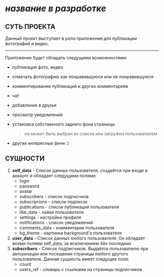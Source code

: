 # *название в разработке*

## СУТЬ ПРОЕКТА

Данный проект выступает в роли приложения для публикации фотографий и видео.
***
Приложение будет обладать следущими возможностями:
* публикация фото, видео
* отмечать фотографию как понравившуюся или не понравившуюся
* комментирование публикаций и других комментариев
* чат
* добавление в друзья
* просмотр уведомлений
* установка собственного заднего фона страницы

  > он может быть выбран из списка или загружен пользователем
* другие интересные фичи :)

## СУЩНОСТИ

1. **self_data** - Список данных пользователя, создаётся при входе в аккаунт и обладает следущими полями:
    * login
    * password
    * avatar
    * subscribers - список подписчков
    * subscriprions - список подписок
    * publications - список публикаций пользователя
    * like_data - лайки пользователя
    * settings - настройки профиля
    * notifications - список уведомлений
    * comments_data - комментарии пользователя
    * bg_theme - картинка background'а пользователя
 2. **user_data** - Список данных любого пользователя. Он обладает всеми полями self_data, за исключением 4ёх последних
 3. **subscribers** - Список подписчиков. Выдаётся пользователю при авторизации или посещении страницы любого другого пользователя. Данная сущность имеет следущие поля:
    * count
    * users_ref - словарь с ссылками на страницы подписчиков
  
